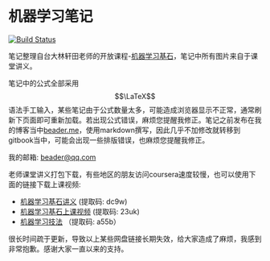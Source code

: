 # 机器学习笔记

[![Build Status](https://travis-ci.org/beader/mlnotebook.svg?branch=master)](https://travis-ci.org/beader/mlnotebook)

笔记整理自台大林轩田老师的开放课程-[机器学习基石](https://www.coursera.org/course/ntumlone)，笔记中所有图片来自于课堂讲义。

笔记中的公式全部采用$$\LaTeX$$语法手工输入，某些笔记由于公式数量太多，可能造成浏览器显示不正常，通常刷新下页面即可重新加载。若出现公式错误，麻烦您提醒我修正。笔记之前发布在我的博客当中[beader.me](http://beader.me)，使用markdown撰写，因此几乎不加修改就转移到gitbook当中，可能会出现一些排版错误，也麻烦您提醒我修正。

我的邮箱:
[beader@qq.com](mailto:beader@qq.com)

老师课堂讲义打包下载，有些地区的朋友访问coursera速度较慢，也可以使用下面的链接下载上课视频:

- [机器学习基石讲义](https://pan.baidu.com/s/1c2G9J4O) (提取码: dc9w)
- [机器学习基石上课视频](https://pan.baidu.com/s/1qXE9ibE) (提取码: 23uk)
- [机器学习技法](http://yunpan.cn/cALhmAVuRPZjh) （提取码: a55b）

很长时间疏于更新，导致以上某些网盘链接长期失效，给大家造成了麻烦，我感到非常抱歉。感谢大家一直以来的支持。
